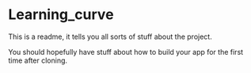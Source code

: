 # Learning_curve

This is a readme, it tells you all sorts of stuff about the project.

You should hopefully have stuff about how to build your app for the first time after cloning.

